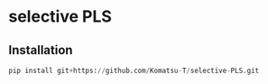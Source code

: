 # selective PLS

## Installation
```python
pip install git+https://github.com/Komatsu-T/selective-PLS.git
```
